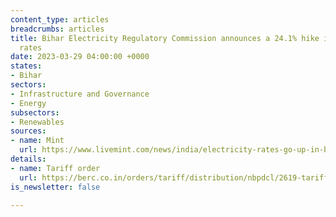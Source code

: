 ```yaml
---
content_type: articles
breadcrumbs: articles
title: Bihar Electricity Regulatory Commission announces a 24.1% hike in the electricity
  rates
date: 2023-03-29 04:00:00 +0000
states:
- Bihar
sectors:
- Infrastructure and Governance
- Energy
subsectors:
- Renewables
sources:
- name: Mint
  url: https://www.livemint.com/news/india/electricity-rates-go-up-in-bihar-state-board-raises-fixed-charges-details-here-11679621580818.html
details:
- name: Tariff order
  url: https://berc.co.in/orders/tariff/distribution/nbpdcl/2619-tariff-order-of-strong-span-style-color-000000-north-bihar-power-distribution-company-ltd-nbpdcl-south-bihar-power-distribution-company-ltd-sbpdcl-span-strong-for-fy-2023-24
is_newsletter: false

---
```

